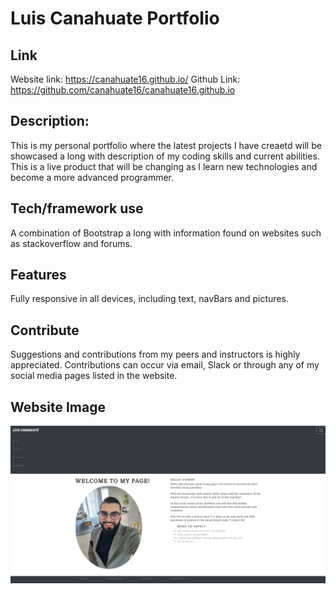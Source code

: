 # Luis Canahuate Portfolio

## Link
 Website link: https://canahuate16.github.io/
 Github Link: https://github.com/canahuate16/canahuate16.github.io


## Description: 
This is my personal portfolio where the latest projects I have creaetd will be showcased a long with description of my coding skills and current abilities. This is a live product that will be changing as I learn new technologies and become a more advanced programmer.

## Tech/framework use
A combination of Bootstrap a long with information found on websites such as stackoverflow and forums. 

## Features
Fully responsive in all devices, including text, navBars and pictures.


## Contribute

Suggestions and contributions from my peers and instructors is highly appreciated. Contributions can occur via email, Slack or through any of my social media pages listed in the website.

## Website Image

![](image/websiteimage.PNG)
